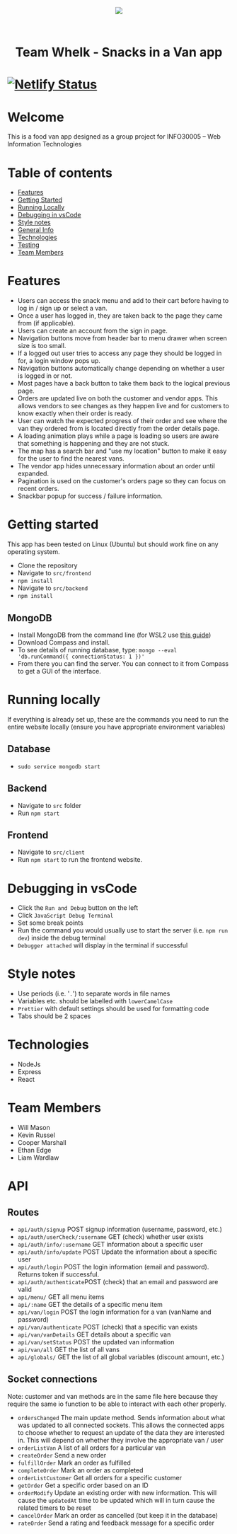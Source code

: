 <p align="center">
    <img src=frontend/src/logo.svg altText="Logo" style="margin-bottom:30px">
</p>
<h1 align="center">
    Team Whelk - Snacks in a Van app
<h1>

[![Netlify Status](https://api.netlify.com/api/v1/badges/7413316f-2cdd-4979-9018-b1d09dac8c17/deploy-status)](https://app.netlify.com/sites/snacks-in-a-van/deploys)

# Welcome

This is a food van app designed as a group project for INFO30005 – Web Information Technologies


# Table of contents
* [Features](#features)
* [Getting Started](#getting-started)
* [Running Locally](#running-locally)
* [Debugging in vsCode](#debugging-in-vscode)
* [Style notes](#style-notes)
* [General Info](#general-info)
* [Technologies](#technologies)
* [Testing](#testing)
* [Team Members](#team-members)



# Features
 - Users can access the snack menu and add to their cart before having to log in / sign up or select a van.
 - Once a user has logged in, they are taken back to the page they came from (if applicable).
 - Users can create an account from the sign in page.
 - Navigation buttons move from header bar to menu drawer when screen size is too small.
 - If a logged out user tries to access any page they should be logged in for, a login window pops up.
 - Navigation buttons automatically change depending on whether a user is logged in or not.
 - Most pages have a back button to take them back to the logical previous page.
 - Orders are updated live on both the customer and vendor apps. This allows vendors to see changes as they happen live and for customers to know exactly when their order is ready.
 - User can watch the expected progress of their order and see where the van they ordered from is located directly from the order details page.
 - A loading animation plays while a page is loading so users are aware that something is happening and they are not stuck.
 - The map has a search bar and "use my location" button to make it easy for the user to find the nearest vans.
 - The vendor app hides unnecessary information about an order until expanded.
 - Pagination is used on the customer's orders page so they can focus on recent orders.
 - Snackbar popup for success / failure information.


# Getting started
This app has been tested on Linux (Ubuntu) but should work fine on any operating system.
 - Clone the repository
 - Navigate to `src/frontend`
 - `npm install`
 - Navigate to `src/backend`
 - `npm install`

## MongoDB
 - Install MongoDB from the command line (for WSL2 use [this guide](https://docs.microsoft.com/en-us/windows/wsl/tutorials/wsl-database#install-mongodb))
 - Download Compass and install.
 - To see details of running database, type: `mongo --eval 'db.runCommand({ connectionStatus: 1 })'`
 - From there you can find the server. You can connect to it from Compass to get a GUI of the interface.


# Running locally
If everything is already set up, these are the commands you need to run the entire website locally (ensure you have appropriate environment variables)

## Database
 - `sudo service mongodb start`

## Backend
  - Navigate to `src` folder
  - Run `npm start`

## Frontend
  - Navigate to `src/client`
  - Run `npm start` to run the frontend website.

# Debugging in vsCode
  - Click the `Run and Debug` button on the left
  - Click `JavaScript Debug Terminal`
  - Set some break points
  - Run the command you would usually use to start the server (i.e. `npm run dev`) inside the debug terminal
  - `Debugger attached` will display in the terminal if successful

# Style notes
  - Use periods (i.e. '`.`') to separate words in file names
  - Variables etc. should be labelled with `lowerCamelCase`
  - `Prettier` with default settings should be used for formatting code
  - Tabs should be 2 spaces
		
# Technologies
* NodeJs
* Express
* React
	
# Team Members
 - Will Mason
 - Kevin Russel
 - Cooper Marshall
 - Ethan Edge
 - Liam Wardlaw

# API

## Routes

  - `api/auth/signup` POST signup information (username, password, etc.)
  - `api/auth/userCheck/:username` GET (check) whether user exists
  - `api/auth/info/:username` GET information about a specific user
  - `api/auth/info/update` POST Update the information about a specific user
  - `api/auth/login` POST the login information (email and password). Returns token if successful.
  - `api/auth/authenticate`POST (check) that an email and password are valid
  - `api/menu/` GET all menu items
  - `api/:name` GET the details of a specific menu item
  - `api/van/login` POST the login information for a van (vanName and password)
  - `api/van/authenticate` POST (check) that a specific van exists
  - `api/van/vanDetails` GET details about a specific van
  - `api/van/setStatus` POST the updated van information
  - `api/van/all` GET the list of all vans
  - `api/globals/` GET the list of all global variables (discount amount, etc.)

## Socket connections
Note: customer and van methods are in the same file here because they require the same io function to be able to interact with each other properly.
 - `ordersChanged` The main update method. Sends information about what was updated to all connected sockets. This allows the connected apps to choose whether to request an update of the data they are interested in. This will depend on whether they involve the appropriate van / user
 - `orderListVan` A list of all orders for a particular van
 - `createOrder` Send a new order
 - `fulfillOrder` Mark an order as fulfilled
 - `completeOrder` Mark an order as completed
 - `orderListCustomer` Get all orders for a specific customer
 - `getOrder` Get a specific order based on an ID
 - `orderModify` Update an existing order with new information. This will cause the `updatedAt` time to be updated which will in turn cause the related timers to be reset
 - `cancelOrder` Mark an order as cancelled (but keep it in the database)
 - `rateOrder` Send a rating and feedback message for a specific order
